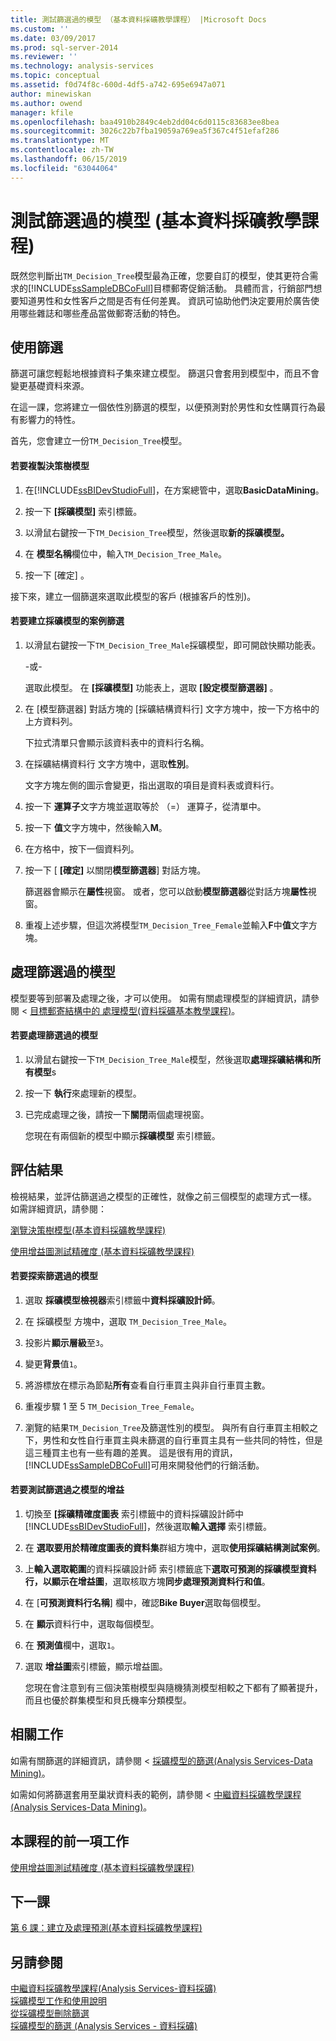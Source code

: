 ```yaml
---
title: 測試篩選過的模型 （基本資料採礦教學課程） |Microsoft Docs
ms.custom: ''
ms.date: 03/09/2017
ms.prod: sql-server-2014
ms.reviewer: ''
ms.technology: analysis-services
ms.topic: conceptual
ms.assetid: f0d74f8c-600d-4df5-a742-695e6947a071
author: minewiskan
ms.author: owend
manager: kfile
ms.openlocfilehash: baa4910b2849c4eb2dd04c6d0115c83683ee8bea
ms.sourcegitcommit: 3026c22b7fba19059a769ea5f367c4f51efaf286
ms.translationtype: MT
ms.contentlocale: zh-TW
ms.lasthandoff: 06/15/2019
ms.locfileid: "63044064"
---
```

# <a name="testing-a-filtered-model-basic-data-mining-tutorial"></a>測試篩選過的模型 (基本資料採礦教學課程)
  既然您判斷出`TM_Decision_Tree`模型最為正確，您要自訂的模型，使其更符合需求的[!INCLUDE[ssSampleDBCoFull](../includes/sssampledbcofull-md.md)]目標郵寄促銷活動。 具體而言，行銷部門想要知道男性和女性客戶之間是否有任何差異。 資訊可協助他們決定要用於廣告使用哪些雜誌和哪些產品當做郵寄活動的特色。  
  
## <a name="using-filters"></a>使用篩選  
 篩選可讓您輕鬆地根據資料子集來建立模型。 篩選只會套用到模型中，而且不會變更基礎資料來源。  
  
 在這一課，您將建立一個依性別篩選的模型，以便預測對於男性和女性購買行為最有影響力的特性。  
  
 首先，您會建立一份`TM_Decision_Tree`模型。  
  
#### <a name="to-copy-the-decision-tree-model"></a>若要複製決策樹模型  
  
1.  在[!INCLUDE[ssBIDevStudioFull](../includes/ssbidevstudiofull-md.md)]，在方案總管中，選取**BasicDataMining**。  
  
2.  按一下 **[採礦模型]** 索引標籤。  
  
3.  以滑鼠右鍵按一下`TM_Decision_Tree`模型，然後選取**新的採礦模型。**  
  
4.  在 **模型名稱**欄位中，輸入`TM_Decision_Tree_Male`。  
  
5.  按一下 [確定]  。  
  
 接下來，建立一個篩選來選取此模型的客戶 (根據客戶的性別)。  
  
#### <a name="to-create-a-case-filter-on-a-mining-model"></a>若要建立採礦模型的案例篩選  
  
1.  以滑鼠右鍵按一下`TM_Decision_Tree_Male`採礦模型，即可開啟快顯功能表。  
  
     -或-  
  
     選取此模型。 在 **[採礦模型]** 功能表上，選取 **[設定模型篩選器]** 。  
  
2.  在 [模型篩選器]  對話方塊的 [採礦結構資料行]  文字方塊中，按一下方格中的上方資料列。  
  
     下拉式清單只會顯示該資料表中的資料行名稱。  
  
3.  在採礦結構資料行 文字方塊中，選取**性別**。  
  
     文字方塊左側的圖示會變更，指出選取的項目是資料表或資料行。  
  
4.  按一下 **運算子**文字方塊並選取等於 （=） 運算子，從清單中。  
  
5.  按一下 **值**文字方塊中，然後輸入**M**。  
  
6.  在方格中，按下一個資料列。  
  
7.  按一下 [ **[確定]** 以關閉**模型篩選器**] 對話方塊。  
  
     篩選器會顯示在**屬性**視窗。 或者，您可以啟動**模型篩選器**從對話方塊**屬性**視窗。  
  
8.  重複上述步驟，但這次將模型`TM_Decision_Tree_Female`並輸入**F**中**值**文字方塊。  
  
## <a name="process-the-filtered-models"></a>處理篩選過的模型  
 模型要等到部署及處理之後，才可以使用。 如需有關處理模型的詳細資訊，請參閱 <<c0> [ 目標郵寄結構中的 處理模型&#40;資料採礦基本教學課程&#41;](../../2014/tutorials/processing-models-in-the-targeted-mailing-structure-basic-data-mining-tutorial.md)。</c0>  
  
#### <a name="to-process-the-filtered-model"></a>若要處理篩選過的模型  
  
1.  以滑鼠右鍵按一下`TM_Decision_Tree_Male`模型，然後選取**處理採礦結構和所有模型**s  
  
2.  按一下 **執行**來處理新的模型。  
  
3.  已完成處理之後，請按一下**關閉**兩個處理視窗。  
  
     您現在有兩個新的模型中顯示**採礦模型** 索引標籤。  
  
## <a name="evaluate-the-results"></a>評估結果  
 檢視結果，並評估篩選過之模型的正確性，就像之前三個模型的處理方式一樣。 如需詳細資訊，請參閱：  
  
 [瀏覽決策樹模型&#40;基本資料採礦教學課程&#41;](../../2014/tutorials/exploring-the-decision-tree-model-basic-data-mining-tutorial.md)  
  
 [使用增益圖測試精確度 &#40;基本資料採礦教學課程&#41;](../../2014/tutorials/testing-accuracy-with-lift-charts-basic-data-mining-tutorial.md)  
  
#### <a name="to-explore-the-filtered-models"></a>若要探索篩選過的模型  
  
1.  選取 **採礦模型檢視器**索引標籤中**資料採礦設計師**。  
  
2.  在 採礦模型 方塊中，選取  `TM_Decision_Tree_Male`。  
  
3.  投影片**顯示層級**至`3`。  
  
4.  變更**背景**值`1`。  
  
5.  將游標放在標示為節點**所有**查看自行車買主與非自行車買主數。  
  
6.  重複步驟 1 至 5 `TM_Decision_Tree_Female`。  
  
7.  瀏覽的結果`TM_Decision_Tree`及篩選性別的模型。 與所有自行車買主相較之下，男性和女性自行車買主與未篩選的自行車買主具有一些共同的特性，但是這三種買主也有一些有趣的差異。 這是很有用的資訊，[!INCLUDE[ssSampleDBCoFull](../includes/sssampledbcofull-md.md)]可用來開發他們的行銷活動。  
  
#### <a name="to-test-the-lift-of-the-filtered-models"></a>若要測試篩選過之模型的增益  
  
1.  切換至 **[採礦精確度圖表** 索引標籤中的資料採礦設計師中[!INCLUDE[ssBIDevStudioFull](../includes/ssbidevstudiofull-md.md)]，然後選取**輸入選擇** 索引標籤。  
  
2.  在 **選取要用於精確度圖表的資料集**群組方塊中，選取**使用採礦結構測試案例**。  
  
3.  上**輸入選取範圍**的資料採礦設計師 索引標籤底下**選取可預測的採礦模型資料行，以顯示在增益圖**，選取核取方塊**同步處理預測資料行和值**。  
  
4.  在 [**可預測資料行名稱**] 欄中，確認**Bike Buyer**選取每個模型。  
  
5.  在 **顯示**資料行中，選取每個模型。  
  
6.  在 **預測值**欄中，選取`1`。  
  
7.  選取 **增益圖**索引標籤，顯示增益圖。  
  
     您現在會注意到有三個決策樹模型與隨機猜測模型相較之下都有了顯著提升，而且也優於群集模型和貝氏機率分類模型。  
  
## <a name="related-tasks"></a>相關工作  
 如需有關篩選的詳細資訊，請參閱 <<c0> [ 採礦模型的篩選&#40;Analysis Services-Data Mining&#41;](../../2014/analysis-services/data-mining/filters-for-mining-models-analysis-services-data-mining.md)。</c0>  
  
 如需如何將篩選套用至巢狀資料表的範例，請參閱 <<c0> [ 中繼資料採礦教學課程&#40;Analysis Services-Data Mining&#41;](../../2014/tutorials/intermediate-data-mining-tutorial-analysis-services-data-mining.md)。</c0>  
  
## <a name="previous-task-in-lesson"></a>本課程的前一項工作  
 [使用增益圖測試精確度 &#40;基本資料採礦教學課程&#41;](../../2014/tutorials/testing-accuracy-with-lift-charts-basic-data-mining-tutorial.md)  
  
## <a name="next-lesson"></a>下一課  
 [第 6 課：建立及處理預測&#40;基本資料採礦教學課程&#41;](../../2014/tutorials/lesson-6-creating-and-working-with-predictions-basic-data-mining-tutorial.md)  
  
## <a name="see-also"></a>另請參閱  
 [中繼資料採礦教學課程&#40;Analysis Services-資料採礦&#41;](../../2014/tutorials/intermediate-data-mining-tutorial-analysis-services-data-mining.md)   
 [採礦模型工作和使用說明](../../2014/analysis-services/data-mining/mining-model-tasks-and-how-tos.md)   
 [從採礦模型刪除篩選](../../2014/analysis-services/data-mining/delete-a-filter-from-a-mining-model.md)   
 [採礦模型的篩選 &#40;Analysis Services - 資料採礦&#41;](../../2014/analysis-services/data-mining/filters-for-mining-models-analysis-services-data-mining.md)  
  
  
